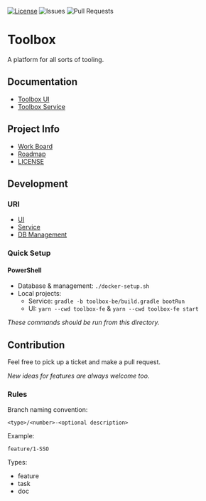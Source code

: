 [![License](https://img.shields.io/badge/license-MIT-blue)](LICENSE.md)
![Issues](https://img.shields.io/github/issues/h3ar7b3a7/Toolbox)
![Pull Requests](https://img.shields.io/github/issues-pr-raw/h3ar7b3a7/Toolbox)

# Toolbox

A platform for all sorts of tooling.

## Documentation

- [Toolbox UI](toolbox-fe/README.md)
- [Toolbox Service](toolbox-be/README.md)

## Project Info

- [Work Board](https://github.com/users/H3AR7B3A7/projects/1/views/1)
- [Roadmap](Roadmap.md)
- [LICENSE](LICENSE.md)

## Development

### URI

- [UI](http://localhost:4200)
- [Service](http://localhost:8080)
- [DB Management](http://localhost:8081)

### Quick Setup

#### PowerShell

- Database & management: `./docker-setup.sh`
- Local projects:
  - Service: `gradle -b toolbox-be/build.gradle bootRun`
  - UI: `yarn --cwd toolbox-fe` &  `yarn --cwd toolbox-fe start`

_These commands should be run from this directory._

[//]: # (TODO: Add spring & angular app to docker-compose)

## Contribution

Feel free to pick up a ticket and make a pull request.

_New ideas for features are always welcome too._

### Rules

Branch naming convention:

`<type>/<number>-<optional description>`

Example:

`feature/1-SSO`

Types:
- feature
- task
- doc